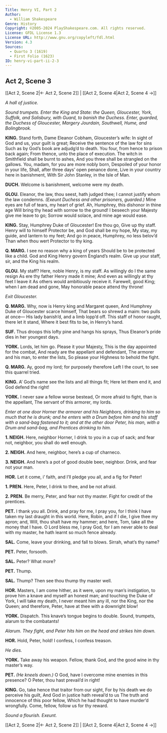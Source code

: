 ```yaml
---
Title: Henry VI, Part 2
Author: 
  - William Shakespeare
Genre: History
Copyright: ©2005-2024 PlayShakespeare.com. All rights reserved.
License: GFDL License 1.3
License URL: http://www.gnu.org/copyleft/fdl.html
Version: 4.3
Sources:
  - Quarto 3 (1619)
  - First Folio (1623)
ID: henry-vi-part-ii-2-3
---
```


## Act 2, Scene 3
[[Act 2, Scene 2|← Act 2, Scene 2]] | [[Act 2, Scene 4|Act 2, Scene 4 →]]

*A hall of justice.*

*Sound trumpets. Enter the King and State: the Queen, Gloucester, York, Suffolk, and Salisbury, with Guard, to banish the Duchess. Enter, guarded, the Duchess of Gloucester, Margery Jourdain, Southwell, Hume, and Bolingbrook.*

**KING.**
Stand forth, Dame Eleanor Cobham, Gloucester’s wife:
In sight of God and us, your guilt is great;
Receive the sentence of the law for sins
Such as by God’s book are adjudg’d to death.
You four, from hence to prison back again;
From thence, unto the place of execution.
The witch in Smithfield shall be burnt to ashes,
And you three shall be strangled on the gallows.
You, madam, for you are more nobly born,
Despoiled of your honor in your life,
Shall, after three days’ open penance done,
Live in your country here in banishment,
With Sir John Stanley, in the Isle of Man.

**DUCH.**
Welcome is banishment, welcome were my death.

**GLOU.**
Eleanor, the law, thou seest, hath judged thee;
I cannot justify whom the law condemns.
*(Exeunt Duchess and other prisoners, guarded.)*
Mine eyes are full of tears, my heart of grief.
Ah, Humphrey, this dishonor in thine age
Will bring thy head with sorrow to the ground!
I beseech your Majesty give me leave to go;
Sorrow would solace, and mine age would ease.

**KING.**
Stay, Humphrey Duke of Gloucester! Ere thou go,
Give up thy staff. Henry will to himself
Protector be, and God shall be my hope,
My stay, my guide, and lantern to my feet;
And go in peace, Humphrey, no less belov’d
Than when thou wert Protector to thy king.

**Q. MARG.**
I see no reason why a king of years
Should be to be protected like a child.
God and King Henry govern England’s realm.
Give up your staff, sir, and the King his realm.

**GLOU.**
My staff? Here, noble Henry, is my staff.
As willingly do I the same resign
As ere thy father Henry made it mine;
And even as willingly at thy feet I leave it
As others would ambitiously receive it.
Farewell, good King; when I am dead and gone,
May honorable peace attend thy throne!

*Exit Gloucester.*

**Q. MARG.**
Why, now is Henry king and Margaret queen,
And Humphrey Duke of Gloucester scarce himself,
That bears so shrewd a maim: two pulls at once⁠—
His lady banish’d, and a limb lopp’d off.
This staff of honor raught, there let it stand,
Where it best fits to be, in Henry’s hand.

**SUF.**
Thus droops this lofty pine and hangs his sprays,
Thus Eleanor’s pride dies in her youngest days.

**YORK.**
Lords, let him go. Please it your Majesty,
This is the day appointed for the combat,
And ready are the appellant and defendant,
The armorer and his man, to enter the lists,
So please your Highness to behold the fight.

**Q. MARG.**
Ay, good my lord; for purposely therefore
Left I the court, to see this quarrel tried.

**KING.**
A’ God’s name see the lists and all things fit;
Here let them end it, and God defend the right!

**YORK.**
I never saw a fellow worse bestead,
Or more afraid to fight, than is the appellant,
The servant of this armorer, my lords.

*Enter at one door Horner the armorer and his Neighbors, drinking to him so much that he is drunk; and he enters with a Drum before him and his staff with a sand-bag fastened to it; and at the other door Peter, his man, with a Drum and sand-bag, and Prentices drinking to him.*

**1. NEIGH.**
Here, neighbor Horner, I drink to you in a cup of sack; and fear not, neighbor, you shall do well enough.

**2. NEIGH.**
And here, neighbor, here’s a cup of charneco.

**3. NEIGH.**
And here’s a pot of good double beer, neighbor. Drink, and fear not your man.

**HOR.**
Let it come, i’ faith, and I’ll pledge you all, and a fig for Peter!

**1. PREN.**
Here, Peter, I drink to thee, and be not afraid.

**2. PREN.**
Be merry, Peter, and fear not thy master. Fight for credit of the prentices.

**PET.**
I thank you all. Drink, and pray for me, I pray you, for I think I have taken my last draught in this world. Here, Robin, and if I die, I give thee my apron; and, Will, thou shalt have my hammer; and here, Tom, take all the money that I have. O Lord bless me, I pray God, for I am never able to deal with my master, he hath learnt so much fence already.

**SAL.**
Come, leave your drinking, and fall to blows. Sirrah, what’s thy name?

**PET.**
Peter, forsooth.

**SAL.**
Peter? What more?

**PET.**
Thump.

**SAL.**
Thump? Then see thou thump thy master well.

**HOR.**
Masters, I am come hither, as it were, upon my man’s instigation, to prove him a knave and myself an honest man; and touching the Duke of York, I will take my death, I never meant him any ill, nor the King, nor the Queen; and therefore, Peter, have at thee with a downright blow!

**YORK.**
Dispatch. This knave’s tongue begins to double.
Sound, trumpets, alarum to the combatants!

*Alarum. They fight, and Peter hits him on the head and strikes him down.*

**HOR.**
Hold, Peter, hold! I confess, I confess treason.

*He dies.*

**YORK.**
Take away his weapon. Fellow, thank God, and the good wine in thy master’s way.

**PET.**
*(He kneels down.)*
O God, have I overcome mine enemies in this presence? O Peter, thou hast prevail’d in right!

**KING.**
Go, take hence that traitor from our sight,
For by his death we do perceive his guilt,
And God in justice hath reveal’d to us
The truth and innocence of this poor fellow,
Which he had thought to have murder’d wrongfully.
Come, fellow, follow us for thy reward.

*Sound a flourish. Exeunt.*

[[Act 2, Scene 2|← Act 2, Scene 2]] | [[Act 2, Scene 4|Act 2, Scene 4 →]]